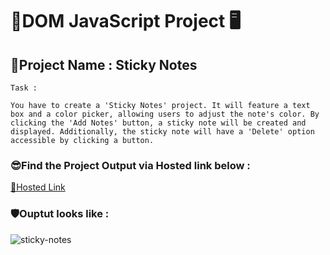 # 🚀DOM JavaScript Project 🖥️
## 🎯Project Name : Sticky Notes 

```
Task :

You have to create a 'Sticky Notes' project. It will feature a text box and a color picker, allowing users to adjust the note's color. By clicking the 'Add Notes' button, a sticky note will be created and displayed. Additionally, the sticky note will have a 'Delete' option accessible by clicking a button.

```
### 😎Find the Project Output via Hosted link below :
[🎯Hosted Link](https://abhinandan411.github.io/Fs-18-Assignments/JavaScript/Sticky_notes/index.html)

### 🛡️Ouptut looks like :
![sticky-notes](https://github.com/Abhinandan411/Fs-18-Assignments/assets/131553633/8969cd29-f61d-4667-9dbc-a81157c54814)


